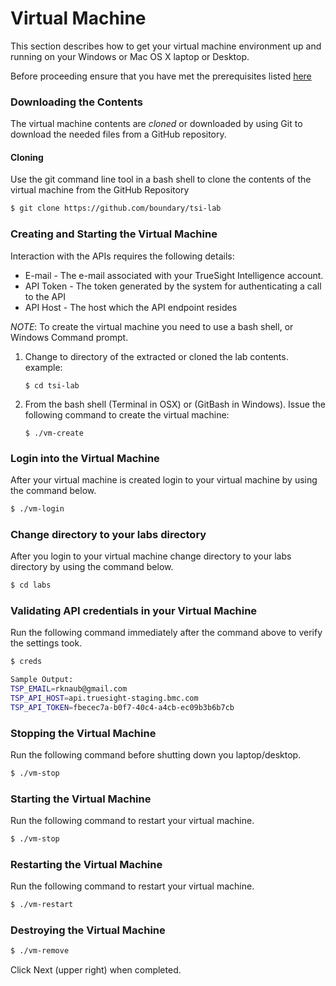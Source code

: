 Virtual Machine
===============

This section describes how to get your virtual machine environment up and running on
your Windows or Mac OS X laptop or Desktop.

Before proceeding ensure that you have met the prerequisites listed [here](prerequisites.md)

### Downloading the Contents

The virtual machine contents are _cloned_ or downloaded by using Git to download the needed files
from a GitHub repository.

#### Cloning

Use the git command line tool in a bash shell to clone the contents of the virtual machine
from the GitHub Repository

```bash
$ git clone https://github.com/boundary/tsi-lab
```

### Creating and Starting the Virtual Machine

Interaction with the APIs requires the following details:

- E-mail - The e-mail associated with your TrueSight Intelligence account.
- API Token - The token generated by the system for authenticating a call to the API
- API Host - The host which the API endpoint resides

_NOTE_: To create the virtual machine you need to use a bash shell, or Windows Command prompt.

1. Change to directory of the extracted or cloned the lab contents. example:

     ```
     $ cd tsi-lab
     ```

2. From the bash shell (Terminal in OSX) or (GitBash in Windows). Issue the following command to
create the virtual machine:

     ```
     $ ./vm-create
     ```

### Login into the Virtual Machine

After your virtual machine is created login to your virtual machine by using the command below.

```bash
$ ./vm-login
```

### Change directory to your labs directory

After you login to your virtual machine change directory to your labs directory by using the command below.

```bash
$ cd labs
```

### Validating API credentials in your Virtual Machine

Run the following command immediately after the command above to verify the settings took.

```bash
$ creds

Sample Output:
TSP_EMAIL=rknaub@gmail.com
TSP_API_HOST=api.truesight-staging.bmc.com
TSP_API_TOKEN=fbecec7a-b0f7-40c4-a4cb-ec09b3b6b7cb
```

### Stopping the Virtual Machine

Run the following command before shutting down you laptop/desktop.

```bash
$ ./vm-stop
```

### Starting the Virtual Machine

Run the following command to restart your virtual machine.

```bash
$ ./vm-stop
```

### Restarting the Virtual Machine

Run the following command to restart your virtual machine.

```bash
$ ./vm-restart
```

### Destroying the Virtual Machine

```bash
$ ./vm-remove
```

Click Next (upper right) when completed.
